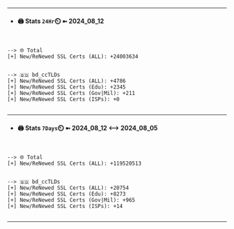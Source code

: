 

---
- #### 🖨️ **Stats** `24Hr`⏲️ ➼ 2024_08_12
```console


--> 🌐 Total
[+] New/ReNewed SSL Certs (ALL): +24003634


--> 🇧🇩 bd_ccTLDs
[+] New/ReNewed SSL Certs (ALL): +4786
[+] New/ReNewed SSL Certs (Edu): +2345
[+] New/ReNewed SSL Certs (Gov|Mil): +211
[+] New/ReNewed SSL Certs (ISPs): +0


```

---
- #### 🖨️ **Stats** `7Days`⏲️ ➼ 2024_08_12 <--> 2024_08_05
```console


--> 🌐 Total
[+] New/ReNewed SSL Certs (ALL): +119520513


--> 🇧🇩 bd_ccTLDs
[+] New/ReNewed SSL Certs (ALL): +20754
[+] New/ReNewed SSL Certs (Edu): +8273
[+] New/ReNewed SSL Certs (Gov|Mil): +965
[+] New/ReNewed SSL Certs (ISPs): +14


```

---


